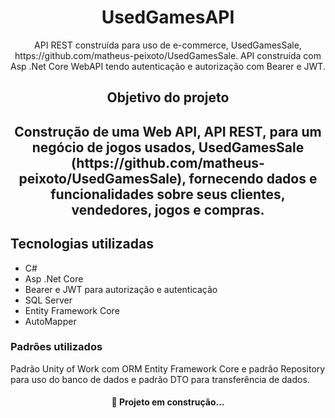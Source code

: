 <h1 align="center">UsedGamesAPI</h1>
<p align="center">API REST construída para uso de e-commerce, UsedGamesSale, https://github.com/matheus-peixoto/UsedGamesSale. 
API construída com Asp .Net Core WebAPI tendo autenticação e autorização com Bearer e JWT.</p>

<h2 align="center">Objetivo do projeto<h2>
<p align="center">Construção de uma Web API, API REST, para um negócio de jogos usados, UsedGamesSale (https://github.com/matheus-peixoto/UsedGamesSale), fornecendo dados e funcionalidades sobre seus clientes, vendedores, jogos e compras.</p>

## Tecnologias utilizadas
  * C# 
  * Asp .Net Core
  * Bearer e JWT para autorização e autenticação
  * SQL Server 
  * Entity Framework Core 
  * AutoMapper

### Padrões utilizados
Padrão Unity of Work com ORM Entity Framework Core e padrão Repository para uso do banco de dados e padrão DTO para transferência de dados.

<h4 align="center">🚧 Projeto em construção...<h4>
